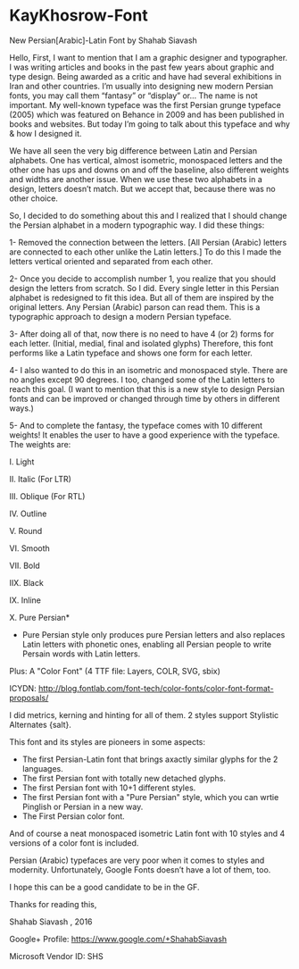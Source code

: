 # KayKhosrow-Font
New Persian[Arabic]-Latin Font by Shahab Siavash

Hello,
First, I want to mention that I am a graphic designer and typographer. I was writing articles and books in the past few years about graphic and type design. Being awarded as a critic and have had several exhibitions in Iran and other countries. I’m usually into designing new modern Persian fonts, you may call them “fantasy” or “display” or… The name is not important. My well-known typeface was the first Persian grunge typeface (2005) which was featured on Behance in 2009 and has been published in books and websites.
But today I’m going to talk about this typeface and why & how I designed it.

We have all seen the very big difference between Latin and Persian alphabets. One has vertical, almost isometric, monospaced letters and the other one has ups and downs on and off the baseline, also different weights and widths are another issue. When we use these two alphabets in a design, letters doesn’t match. But we accept that, because there was no other choice.

So, I decided to do something about this and I realized that I should change the Persian alphabet in a modern typographic way. I did these things:

1- Removed the connection between the letters. [All Persian (Arabic) letters are connected to each other unlike the Latin letters.] To do this I made the letters vertical oriented and separated from each other.

2- Once you decide to accomplish number 1, you realize that you should design the letters from scratch. So I did. Every single letter in this Persian alphabet is redesigned to fit this idea. But all of them are inspired by the original letters. Any Persian (Arabic) parson can read them. This is a typographic approach to design a modern Persian typeface.

3- After doing all of that, now there is no need to have 4 (or 2) forms for each letter. (Initial, medial, final and isolated glyphs) Therefore, this font performs like a Latin typeface and shows one form for each letter.

4- I also wanted to do this in an isometric and monospaced style. There are no angles except 90 degrees. I too, changed some of the Latin letters to reach this goal. (I want to mention that this is a new style to design Persian fonts and can be improved or changed through time by others in different ways.)

5- And to complete the fantasy, the typeface comes with 10 different weights! It enables the user to have a good experience with the typeface. The weights are:

I. Light 

II. Italic (For LTR)

III. Oblique (For RTL)

IV. Outline 

V. Round

VI. Smooth

VII. Bold

IIX. Black

IX. Inline

X. Pure Persian*

* Pure Persian style only produces pure Persian letters and also replaces Latin letters with phonetic ones, enabling all Persian people to write Persain words with Latin letters.

Plus: A "Color Font" (4 TTF file: Layers, COLR, SVG, sbix)

ICYDN: http://blog.fontlab.com/font-tech/color-fonts/color-font-format-proposals/

I did metrics, kerning and hinting for all of them. 2 styles support Stylistic Alternates {salt}.

This font and its styles are pioneers in some aspects:

- The first Persian-Latin font that brings axactly similar glyphs for the 2 languages.
- The first Persian font with totally new detached glyphs. 
- The first Persian font with 10+1 different styles.
- The first Persian font with a "Pure Persian" style, which you can wrtie Pinglish or Persian in a new way.
- The First Persian color font.

And of course a neat monospaced isometric Latin font with 10 styles and 4 versions of a color font is included.

Persian (Arabic) typefaces are very poor when it comes to styles and modernity. Unfortunately, Google Fonts doesn’t have a lot of them, too.

I hope this can be a good candidate to be in the GF.

Thanks for reading this,

Shahab Siavash , 2016

Google+ Profile: 
https://www.google.com/+ShahabSiavash

Microsoft Vendor ID: SHS


